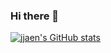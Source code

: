### Hi there 👋

<!--
**jjaen0823/jjaen0823** is a ✨ _special_ ✨ repository because its `README.md` (this file) appears on your GitHub profile.

Here are some ideas to get you started:

- 🔭 I’m currently working on ...
- 🌱 I’m currently learning ...
- 👯 I’m looking to collaborate on ...
- 🤔 I’m looking for help with ...
- 💬 Ask me about ...
- 📫 How to reach me: ...
- 😄 Pronouns: ...
- ⚡ Fun fact: ...
-->


[![jjaen's GitHub stats](https://github-readme-stats.vercel.app/api?username=jjaen0823&show_icons=true&theme=chartreuse-dark)](https://github.com/jjaen0823/github-readme-stats)

